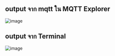 ## output จาก mqtt ใน MQTT Explorer
![image](https://github.com/user-attachments/assets/f9e5d1b6-cbb3-45ec-b100-97e39e283bf6)
## output จาก Terminal
![image](https://github.com/user-attachments/assets/051d3201-12ca-4edc-a8da-86d6d44ca657)

